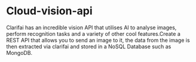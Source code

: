 # Cloud-vision-api
Clarifai has an incredible vision API that utilises AI to analyse images, perform recognition tasks and a variety of other 
cool features.Create a REST API that allows you to send an image to it, the data from the
image is then extracted via clarifai and stored in a NoSQL Database such as MongoDB.

